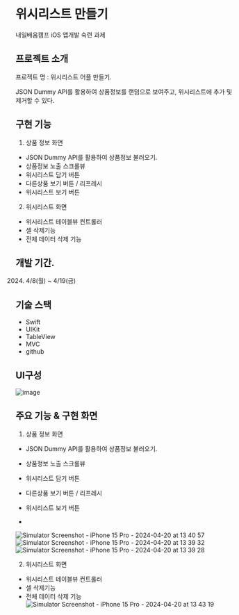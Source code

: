 # 위시리스트 만들기

내일배움캠프 iOS 앱개발 숙련 과제


## 프로젝트 소개
프로젝트 명 : 위시리스트 어플 만들기.

JSON Dummy API를 활용하여 상품정보를 랜덤으로 보여주고, 위시리스트에 추가 및 제거할 수 있다.


## 구현 기능
1. 상품 정보 화면
 + JSON Dummy API를 활용하여 상품정보 불러오기.
 + 상품정보 노출 스크롤뷰
 + 위시리스트 담기 버튼
 + 다른상품 보기 버튼 / 리프레시
 + 위시리스트 보기 버튼


2. 위시리스트 화면
+ 위시리스트 테이블뷰 컨트롤러
+ 셀 삭제기능
+ 전체 데이터 삭제 기능


## 개발 기간.
2024. 4/8(월) ~ 4/19(금)


## 기술 스택
+ Swift
+ UIKit
+ TableView
+ MVC
+ github


## UI구성
![image](https://github.com/Heather-Cho/wishList/assets/161270633/2ef05c43-564e-46d9-af0d-a1c90a248d31)


## 주요 기능 & 구현 화면
1. 상품 정보 화면
 + JSON Dummy API를 활용하여 상품정보 불러오기.
 + 상품정보 노출 스크롤뷰
 + 위시리스트 담기 버튼
 + 다른상품 보기 버튼 / 리프레시
 + 위시리스트 보기 버튼

 + 
![Simulator Screenshot - iPhone 15 Pro - 2024-04-20 at 13 40 57](https://github.com/Heather-Cho/wishList/assets/161270633/d7838eb1-d759-4d2b-bb4f-e930ce2cbf4c)
![Simulator Screenshot - iPhone 15 Pro - 2024-04-20 at 13 39 32](https://github.com/Heather-Cho/wishList/assets/161270633/dcb28b37-947b-4c8f-9a0f-f75d505cbcfb)
![Simulator Screenshot - iPhone 15 Pro - 2024-04-20 at 13 39 28](https://github.com/Heather-Cho/wishList/assets/161270633/bec6de42-a359-490a-ab67-5c5a228909b6) 


2. 위시리스트 화면
+ 위시리스트 테이블뷰 컨트롤러
+ 셀 삭제기능
+ 전체 데이터 삭제 기능
![Simulator Screenshot - iPhone 15 Pro - 2024-04-20 at 13 43 19](https://github.com/Heather-Cho/wishList/assets/161270633/2889a43b-12b8-4fc5-899b-868e809453cc)


